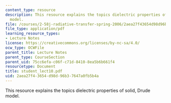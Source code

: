 ```yaml
---
content_type: resource
description: This resource explains the topics dielectric properties of solid, Drude
  model.
file: /courses/2-58j-radiative-transfer-spring-2006/2aea27f43654d98d96b37647a0fb5b4a_student_lect10.pdf
file_type: application/pdf
learning_resource_types:
- Lecture Notes
license: https://creativecommons.org/licenses/by-nc-sa/4.0/
ocw_type: OCWFile
parent_title: Lecture Notes
parent_type: CourseSection
parent_uid: 75cc6efa-c06f-c71d-8410-8ea5b6b661f4
resourcetype: Document
title: student_lect10.pdf
uid: 2aea27f4-3654-d98d-96b3-7647a0fb5b4a
---
```

This resource explains the topics dielectric properties of solid, Drude model.